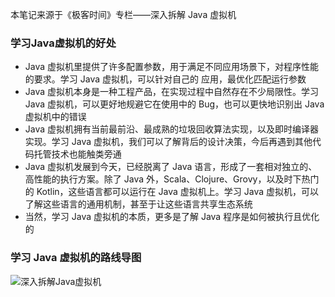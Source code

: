 本笔记来源于《极客时间》专栏——深入拆解 Java 虚拟机

### 学习Java虚拟机的好处
- Java 虚拟机里提供了许多配置参数，用于满足不同应用场景下，对程序性能的要求。学习 Java 虚拟机，可以针对自己的 应用，最优化匹配运行参数
- Java 虚拟机本身是一种工程产品，在实现过程中自然存在不少局限性。学习 Java 虚拟机，可以更好地规避它在使用中的 Bug，也可以更快地识别出 Java 虚拟机中的错误
- Java 虚拟机拥有当前最前沿、最成熟的垃圾回收算法实现，以及即时编译器实现。学习 Java 虚拟机，我们可以了解背后的设计决策，今后再遇到其他代码托管技术也能触类旁通
- Java 虚拟机发展到今天，已经脱离了 Java 语言，形成了一套相对独立的、高性能的执行方案。除了 Java 外，Scala、Clojure、Grovy，以及时下热门的 Kotlin，这些语言都可以运行在 Java 虚拟机上。学习 Java 虚拟机，可以了解这些语言的通用机制，甚至于让这些语言共享生态系统
- 当然，学习 Java 虚拟机的本质，更多是了解 Java 程序是如何被执行且优化的

### 学习 Java 虚拟机的路线导图
![深入拆解Java虚拟机](https://raw.githubusercontent.com/jiangshuangjun/pictures/master/%E6%B7%B1%E5%85%A5%E6%8B%86%E8%A7%A3Java%E8%99%9A%E6%8B%9F%E6%9C%BA.png)